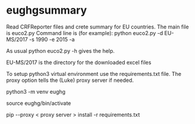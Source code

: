 # eughgsummary
Read CRFReporter files and crete summary for EU countries.
The main file is euco2.py
Command line is (for example):
python euco2.py -d EU-MS/2017 -s 1990 -e 2015 -a 

As usual python euco2.py -h gives the help.

EU-MS/2017 is the directory for the downloaded excel files

To setup python3 virtual environment use the requirements.txt file.
The proxy option tells the (Luke) proxy server if needed.

python3 -m venv eughg

source eughg/bin/activate

pip --proxy < proxy server > install -r requirements.txt

